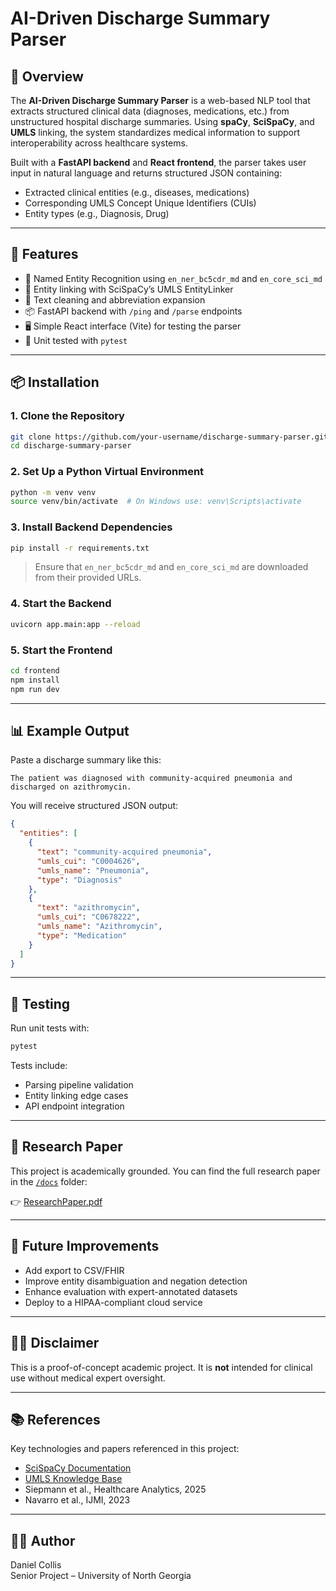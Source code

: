 # AI-Driven Discharge Summary Parser

## 🧠 Overview

The **AI-Driven Discharge Summary Parser** is a web-based NLP tool that extracts structured clinical data (diagnoses, medications, etc.) from unstructured hospital discharge summaries. Using **spaCy**, **SciSpaCy**, and **UMLS** linking, the system standardizes medical information to support interoperability across healthcare systems.

Built with a **FastAPI backend** and **React frontend**, the parser takes user input in natural language and returns structured JSON containing:

- Extracted clinical entities (e.g., diseases, medications)
- Corresponding UMLS Concept Unique Identifiers (CUIs)
- Entity types (e.g., Diagnosis, Drug)

---

## 🚀 Features

- 🔎 Named Entity Recognition using `en_ner_bc5cdr_md` and `en_core_sci_md`
- 🔗 Entity linking with SciSpaCy’s UMLS EntityLinker
- 🧼 Text cleaning and abbreviation expansion
- 📦 FastAPI backend with `/ping` and `/parse` endpoints
- 🖥️ Simple React interface (Vite) for testing the parser
- 🧪 Unit tested with `pytest`

---

## 📦 Installation

### 1. Clone the Repository

```bash
git clone https://github.com/your-username/discharge-summary-parser.git
cd discharge-summary-parser
```

### 2. Set Up a Python Virtual Environment

```bash
python -m venv venv
source venv/bin/activate  # On Windows use: venv\Scripts\activate
```

### 3. Install Backend Dependencies

```bash
pip install -r requirements.txt
```

> Ensure that `en_ner_bc5cdr_md` and `en_core_sci_md` are downloaded from their provided URLs.

### 4. Start the Backend

```bash
uvicorn app.main:app --reload
```

### 5. Start the Frontend

```bash
cd frontend
npm install
npm run dev
```

---

## 📊 Example Output

Paste a discharge summary like this:

```
The patient was diagnosed with community-acquired pneumonia and discharged on azithromycin.
```

You will receive structured JSON output:

```json
{
  "entities": [
    {
      "text": "community-acquired pneumonia",
      "umls_cui": "C0004626",
      "umls_name": "Pneumonia",
      "type": "Diagnosis"
    },
    {
      "text": "azithromycin",
      "umls_cui": "C0678222",
      "umls_name": "Azithromycin",
      "type": "Medication"
    }
  ]
}
```

---

## 🧪 Testing

Run unit tests with:

```bash
pytest
```

Tests include:

- Parsing pipeline validation
- Entity linking edge cases
- API endpoint integration

---

## 📝 Research Paper

This project is academically grounded. You can find the full research paper in the [`/docs`](docs) folder:

👉 [ResearchPaper.pdf]("docs/ResearchPaper.pdf")

---

## 📌 Future Improvements

- Add export to CSV/FHIR
- Improve entity disambiguation and negation detection
- Enhance evaluation with expert-annotated datasets
- Deploy to a HIPAA-compliant cloud service

---

## 👨‍⚕️ Disclaimer

This is a proof-of-concept academic project. It is **not** intended for clinical use without medical expert oversight.

---

## 📚 References

Key technologies and papers referenced in this project:

- [SciSpaCy Documentation](https://allenai.github.io/scispacy/)
- [UMLS Knowledge Base](https://www.nlm.nih.gov/research/umls/)
- Siepmann et al., Healthcare Analytics, 2025
- Navarro et al., IJMI, 2023

---

## 🧑‍💻 Author

Daniel Collis\
Senior Project – University of North Georgia

